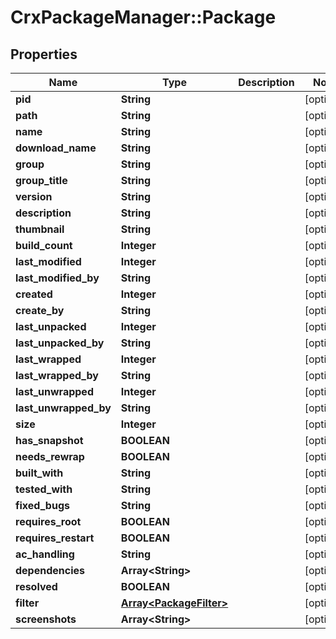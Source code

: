 # CrxPackageManager::Package

## Properties
Name | Type | Description | Notes
------------ | ------------- | ------------- | -------------
**pid** | **String** |  | [optional] 
**path** | **String** |  | [optional] 
**name** | **String** |  | [optional] 
**download_name** | **String** |  | [optional] 
**group** | **String** |  | [optional] 
**group_title** | **String** |  | [optional] 
**version** | **String** |  | [optional] 
**description** | **String** |  | [optional] 
**thumbnail** | **String** |  | [optional] 
**build_count** | **Integer** |  | [optional] 
**last_modified** | **Integer** |  | [optional] 
**last_modified_by** | **String** |  | [optional] 
**created** | **Integer** |  | [optional] 
**create_by** | **String** |  | [optional] 
**last_unpacked** | **Integer** |  | [optional] 
**last_unpacked_by** | **String** |  | [optional] 
**last_wrapped** | **Integer** |  | [optional] 
**last_wrapped_by** | **String** |  | [optional] 
**last_unwrapped** | **Integer** |  | [optional] 
**last_unwrapped_by** | **String** |  | [optional] 
**size** | **Integer** |  | [optional] 
**has_snapshot** | **BOOLEAN** |  | [optional] 
**needs_rewrap** | **BOOLEAN** |  | [optional] 
**built_with** | **String** |  | [optional] 
**tested_with** | **String** |  | [optional] 
**fixed_bugs** | **String** |  | [optional] 
**requires_root** | **BOOLEAN** |  | [optional] 
**requires_restart** | **BOOLEAN** |  | [optional] 
**ac_handling** | **String** |  | [optional] 
**dependencies** | **Array&lt;String&gt;** |  | [optional] 
**resolved** | **BOOLEAN** |  | [optional] 
**filter** | [**Array&lt;PackageFilter&gt;**](PackageFilter.md) |  | [optional] 
**screenshots** | **Array&lt;String&gt;** |  | [optional] 


